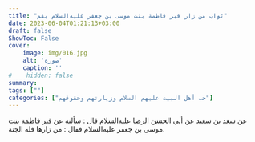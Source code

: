 ```yaml
---
title: "ثواب من زار قبر فاطمة بنت موسى بن جعفر عليه‌السلام بقم"
date: 2023-06-04T01:21:13+03:00
draft: false
ShowToc: False
cover:
    image: img/016.jpg
    alt: 'صورة'
    caption: ''
#    hidden: false
summary: 
tags: [""]
categories: ["حب أهل البيت عليهم السلام وزيارتهم وحقوقهم"]
---
```

عن سعد بن سعيد
عن أبي الحسن الرضا عليه‌السلام قال : سألته عن قبر فاطمة بنت موسى بن 
جعفر عليه‌السلام فقال : من زارها فله الجنة.

